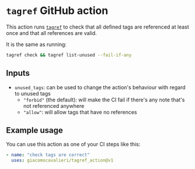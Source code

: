 # `tagref` GitHub action

This action runs [`tagref`](https://github.com/stepchowfun/tagref) to check
that all defined tags are referenced at least once and that all references are
valid.

It is the same as running:

```sh
tagref check && tagref list-unused --fail-if-any
```

## Inputs

- `unused_tags`: can be used to change the action's behaviour with regard to unused tags
  - `"forbid"` (the default): will make the CI fail if there's any note that's not referenced anywhere
  - `"allow"`: will allow tags that have no references

## Example usage

You can use this action as one of your CI steps like this:

```yaml
- name: "check tags are correct"
  uses: giacomocavalieri/tagref_action@v1
```

